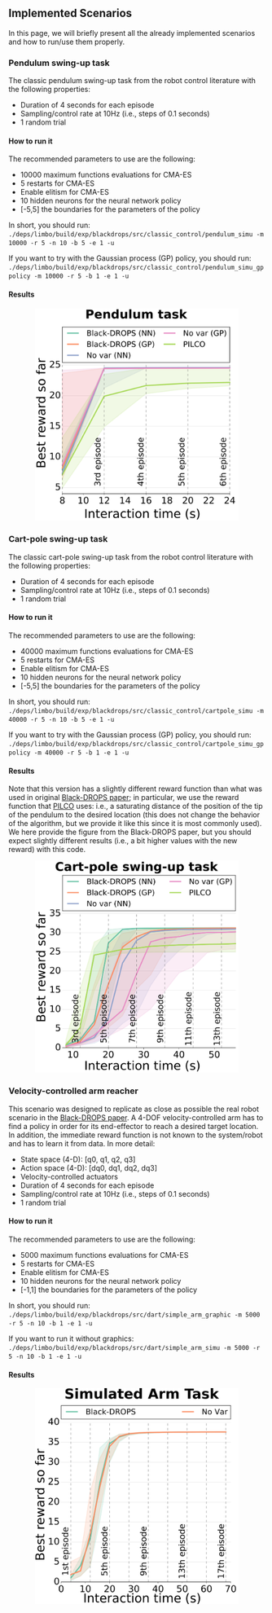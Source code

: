 ## Implemented Scenarios

In this page, we will briefly present all the already implemented scenarios and how to run/use them properly.

### Pendulum swing-up task

The classic pendulum swing-up task from the robot control literature with the following properties:

- Duration of 4 seconds for each episode
- Sampling/control rate at 10Hz (i.e., steps of 0.1 seconds)
- 1 random trial

#### How to run it

The recommended parameters to use are the following:

- 10000 maximum functions evaluations for CMA-ES
- 5 restarts for CMA-ES
- Enable elitism for CMA-ES
- 10 hidden neurons for the neural network policy
- [-5,5] the boundaries for the parameters of the policy

In short, you should run: `./deps/limbo/build/exp/blackdrops/src/classic_control/pendulum_simu -m 10000 -r 5 -n 10 -b 5 -e 1 -u`

If you want to try with the Gaussian process (GP) policy, you should run: `./deps/limbo/build/exp/blackdrops/src/classic_control/pendulum_simu_gppolicy -m 10000 -r 5 -b 1 -e 1 -u`

#### Results

<center>
<img src="../imgs/pendulum_rewards.png" width="400">
</center>

### Cart-pole swing-up task

The classic cart-pole swing-up task from the robot control literature with the following properties:

- Duration of 4 seconds for each episode
- Sampling/control rate at 10Hz (i.e., steps of 0.1 seconds)
- 1 random trial

#### How to run it

The recommended parameters to use are the following:

- 40000 maximum functions evaluations for CMA-ES
- 5 restarts for CMA-ES
- Enable elitism for CMA-ES
- 10 hidden neurons for the neural network policy
- [-5,5] the boundaries for the parameters of the policy

In short, you should run: `./deps/limbo/build/exp/blackdrops/src/classic_control/cartpole_simu -m 40000 -r 5 -n 10 -b 5 -e 1 -u`

If you want to try with the Gaussian process (GP) policy, you should run: `./deps/limbo/build/exp/blackdrops/src/classic_control/cartpole_simu_gppolicy -m 40000 -r 5 -b 1 -e 1 -u`

#### Results

Note that this version has a slightly different reward function than what was used in original [Black-DROPS paper](https://arxiv.org/abs/1703.07261); in particular, we use the reward function that [PILCO](http://mlg.eng.cam.ac.uk/pilco/) uses: i.e., a saturating distance of the position of the tip of the pendulum to the desired location (this does not change the behavior of the algorithm, but we provide it like this since it is most commonly used). We here provide the figure from the Black-DROPS paper, but you should expect slightly different results (i.e., a bit higher values with the new reward) with this code.

<center>
<img src="../imgs/cartpole_rewards.png" width="400">
</center>

### Velocity-controlled arm reacher

This scenario was designed to replicate as close as possible the real robot scenario in the [Black-DROPS paper](https://arxiv.org/abs/1703.07261). A 4-DOF velocity-controlled arm has to find a policy in order for its end-effector to reach a desired target location. In addition, the immediate reward function is not known to the system/robot and has to learn it from data. In more detail:

- State space (4-D): [q0, q1, q2, q3]
- Action space (4-D): [dq0, dq1, dq2, dq3]
- Velocity-controlled actuators
- Duration of 4 seconds for each episode
- Sampling/control rate at 10Hz (i.e., steps of 0.1 seconds)
- 1 random trial

#### How to run it

The recommended parameters to use are the following:

- 5000 maximum functions evaluations for CMA-ES
- 5 restarts for CMA-ES
- Enable elitism for CMA-ES
- 10 hidden neurons for the neural network policy
- [-1,1] the boundaries for the parameters of the policy

In short, you should run: `./deps/limbo/build/exp/blackdrops/src/dart/simple_arm_graphic -m 5000 -r 5 -n 10 -b 1 -e 1 -u`

If you want to run it without graphics: `./deps/limbo/build/exp/blackdrops/src/dart/simple_arm_simu -m 5000 -r 5 -n 10 -b 1 -e 1 -u`

#### Results

<center>
<img src="../imgs/simu_arm.png" width="400">
</center>